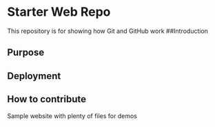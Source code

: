 # Starter Web Repo

This repository is for showing how Git and GitHub work
##Introduction 

## Purpose
## Deployment
## How to contribute
Sample website with plenty of files for demos